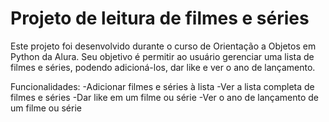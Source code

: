 # Projeto de leitura de filmes e séries
Este projeto foi desenvolvido durante o curso de Orientação a Objetos em Python da Alura. Seu objetivo é permitir ao usuário gerenciar uma lista de filmes e séries, podendo adicioná-los, dar like e ver o ano de lançamento.

Funcionalidades:
-Adicionar filmes e séries à lista
-Ver a lista completa de filmes e séries
-Dar like em um filme ou série
-Ver o ano de lançamento de um filme ou série

